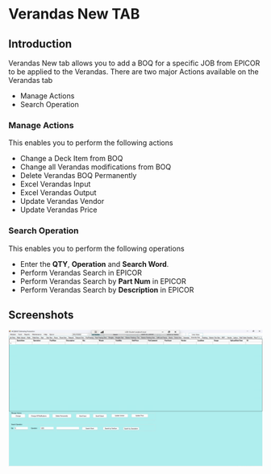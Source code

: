 # Verandas New TAB

## Introduction

Verandas New tab allows you to add a BOQ for a specific JOB from EPICOR to be applied to the Verandas. There are two major Actions available on the Verandas tab

- Manage Actions
- Search Operation


### Manage Actions

This enables you to perform the following actions

- Change a Deck Item from BOQ
- Change all Verandas modifications from BOQ
- Delete Verandas BOQ Permanently
- Excel Verandas Input 
- Excel Verandas Output
- Update Verandas Vendor
- Update Verandas Price

### Search Operation

This enables you to perform the following operations

- Enter the **QTY**, **Operation** and **Search Word**.
- Perform Verandas Search in EPICOR
- Perform Verandas Search by **Part Num** in EPICOR
- Perform Verandas Search by **Description** in EPICOR 


## Screenshots

![Verandas](images/verandas.png)